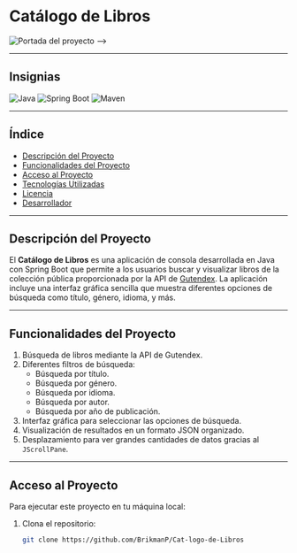 # Catálogo de Libros

![Portada del proyecto](src/images/libro.webp)
-->

---

## Insignias

![Java](https://img.shields.io/badge/Java-17-007396?style=for-the-badge&logo=java&logoColor=white)
![Spring Boot](https://img.shields.io/badge/Spring%20Boot-2.7.5-6DB33F?style=for-the-badge&logo=spring&logoColor=white)
![Maven](https://img.shields.io/badge/Maven-3.8.4-C71A36?style=for-the-badge&logo=apachemaven&logoColor=white)

---

## Índice

- [Descripción del Proyecto](#descripción-del-proyecto)
- [Funcionalidades del Proyecto](#funcionalidades-del-proyecto)
- [Acceso al Proyecto](#acceso-al-proyecto)
- [Tecnologías Utilizadas](#tecnologías-utilizadas)
- [Licencia](#licencia)
- [Desarrollador](#desarrollador)

---

## Descripción del Proyecto

El **Catálogo de Libros** es una aplicación de consola desarrollada en Java con Spring Boot que permite a los usuarios buscar y visualizar libros de la colección pública proporcionada por la API de [Gutendex](https://gutendex.com/). La aplicación incluye una interfaz gráfica sencilla que muestra diferentes opciones de búsqueda como título, género, idioma, y más.

---

## Funcionalidades del Proyecto

1. Búsqueda de libros mediante la API de Gutendex.
2. Diferentes filtros de búsqueda:
   - Búsqueda por título.
   - Búsqueda por género.
   - Búsqueda por idioma.
   - Búsqueda por autor.
   - Búsqueda por año de publicación.
3. Interfaz gráfica para seleccionar las opciones de búsqueda.
4. Visualización de resultados en un formato JSON organizado.
5. Desplazamiento para ver grandes cantidades de datos gracias al `JScrollPane`.
   
---

## Acceso al Proyecto

Para ejecutar este proyecto en tu máquina local:

1. Clona el repositorio: 
   ```bash
   git clone https://github.com/BrikmanP/Cat-logo-de-Libros
